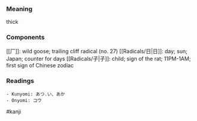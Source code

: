 ### Meaning

thick

### Components

[[厂]]: wild goose; trailing cliff radical (no. 27) [[Radicals/日|日]]: day; sun; Japan; counter for days [[Radicals/子|子]]: child; sign of the rat; 11PM-1AM; first sign of Chinese zodiac

### Readings

```
- Kunyomi: あつ.い、あか
- Onyomi: コウ
```

#kanji
